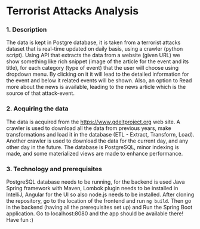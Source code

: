 # Terrorist Attacks Analysis

### 1. Description
The data is kept in Postgre database, it is taken from a terrorist attacks dataset that is real-time updated on daily basis, using a crawler (python script). Using API that extracts the data from a website (given URL) we show something like rich snippet (image of the article for the event and its title), for each category (type of event) that the user will choose using dropdown menu. By clicking on it it will lead to the detailed information for the event and below it related events will be shown. Also, an option to Read more about the news is available, leading to the news article which is the source of that attack-event.

### 2. Acquiring the data
The data is acquired from the https://www.gdeltproject.org web site. A crawler is used to download all the data from previous years, make transformations and load it in the database (ETL - Extract, Transform, Load). Another crawler is used to download the data for the current day, and any other day in the future. The database is PostgreSQL, minor indexing is made, and some materialized views are made to enhance performance. 

### 3. Technology and prerequisites
PostgreSQL database needs to be running, for the backend is used Java Spring framework with Maven, Lombok plugin needs to be installed in IntelliJ, Angular for the UI so also node.js needs to be installed. After cloning the repository, go to the location of the frontend and run `ng build`. Then go in the backend (having all the prerequisites set up) and Run the Spring Boot application. Go to localhost:8080 and the app should be available there! Have fun :)
